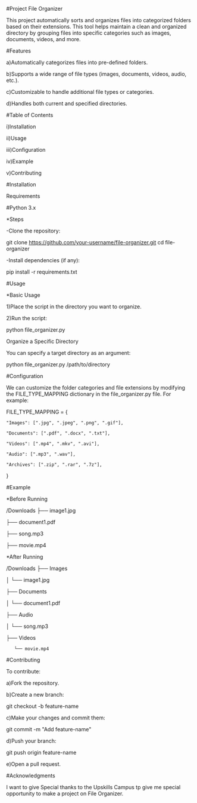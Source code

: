 #Project File Organizer

This project  automatically sorts and organizes files into categorized folders based on their extensions. This tool helps maintain a clean and organized directory by grouping files into specific categories such as images, documents, videos, and more.

#Features

a)Automatically categorizes files into pre-defined folders. 

b)Supports a wide range of file types (images, documents, videos, audio, etc.). 

c)Customizable to handle additional file types or categories. 

d)Handles both current and specified directories. 


#Table of Contents

i)Installation 

ii)Usage 

iii)Configuration 

iv)Example 

v)Contributing 


#Installation 

Requirements 

#Python 3.x


*Steps 

-Clone the repository:

git clone https://github.com/your-username/file-organizer.git
cd file-organizer

-Install dependencies (if any):

pip install -r requirements.txt 

#Usage

*Basic Usage

1)Place the script in the directory you want to organize. 

2)Run the script: 

python file_organizer.py 


Organize a Specific Directory

You can specify a target directory as an argument:

python file_organizer.py /path/to/directory


#Configuration

We can customize the folder categories and file extensions by modifying the FILE_TYPE_MAPPING dictionary in the file_organizer.py file. For example: 

FILE_TYPE_MAPPING = {

    "Images": [".jpg", ".jpeg", ".png", ".gif"],
    
    "Documents": [".pdf", ".docx", ".txt"],
    
    "Videos": [".mp4", ".mkv", ".avi"],
    
    "Audio": [".mp3", ".wav"],
    
    "Archives": [".zip", ".rar", ".7z"],
    
}


#Example 

*Before Running 

/Downloads 
  ├── image1.jpg 
  
  ├── document1.pdf 
  
  ├── song.mp3 
  
  ├── movie.mp4 
  
  
*After Running 

/Downloads 
  ├── Images 
  
  │    └── image1.jpg 
  
  ├── Documents 
  
  │    └── document1.pdf 
  
  ├── Audio 
  
  │    └── song.mp3 
  
  ├── Videos 
  
       └── movie.mp4 
       
       
#Contributing

To contribute: 

a)Fork the repository. 

b)Create a new branch:

git checkout -b feature-name 

c)Make your changes and commit them: 

git commit -m "Add feature-name" 

d)Push your branch: 

git push origin feature-name 

e)Open a pull request. 

#Acknowledgments

I want to give Special thanks to the Upskills Campus tp give me special opportunity to make a project on File Organizer.

